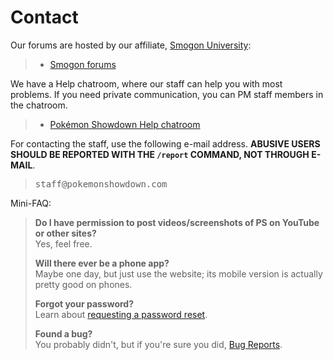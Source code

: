 # Contact

Our forums are hosted by our affiliate, [Smogon University](http://smogon.com/):

<blockquote><ul class="nav">
	<li><a class="button nav-first nav-last" href="//smogon.com/forums/">Smogon forums</a></li>
</ul></blockquote><div style="clear:both"></div>

We have a Help chatroom, where our staff can help you with most problems. If you need private communication, you can PM staff members in the chatroom.

<blockquote><ul class="nav">
	<li><a class="button nav-first nav-last" href="//play.pokemonshowdown.com/help">Pokémon Showdown Help chatroom</a></li>
</ul></blockquote><div style="clear:both"></div>

For contacting the staff, use the following e-mail address. <strong>ABUSIVE USERS SHOULD BE REPORTED WITH THE `/report` COMMAND, NOT THROUGH E-MAIL</strong>.

> <kbd>st</kbd><kbd>aff@pok</kbd><kbd>emonshowdown.com</kbd>

Mini-FAQ:

> **Do I have permission to post videos/screenshots of PS on YouTube or other sites?**  
> Yes, feel free.
> 
> **Will there ever be a phone app?**  
> Maybe one day, but just use the website; its mobile version is actually pretty good on phones.
> 
> **Forgot your password?**  
> Learn about [requesting a password reset](https://www.smogon.com/forums/threads/names-passwords-rooms-and-servers-contacting-upper-staff.3538721/).
> 
> **Found a bug?**  
> You probably didn't, but if you're sure you did, [Bug Reports](/bugreports).
